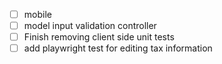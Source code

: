 - [ ] mobile
- [ ] model input validation controller
- [ ] Finish removing client side unit tests
- [ ] add playwright test for editing tax information 

